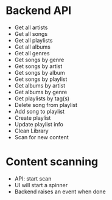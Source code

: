 # Backend API
- Get all artists
- Get all songs
- Get all playlists
- Get all albums
- Get all genres
- Get songs by genre
- Get songs by artist
- Get songs by album
- Get songs by playlist
- Get albums by artist
- Get albums by genre
- Get playlists by tag(s)
- Delete song from playlist
- Add song to playlist
- Create playlist
- Update playlist info
- Clean Library
- Scan for new content

# Content scanning
- API: start scan
- UI will start a spinner
- Backend raises an event when done



